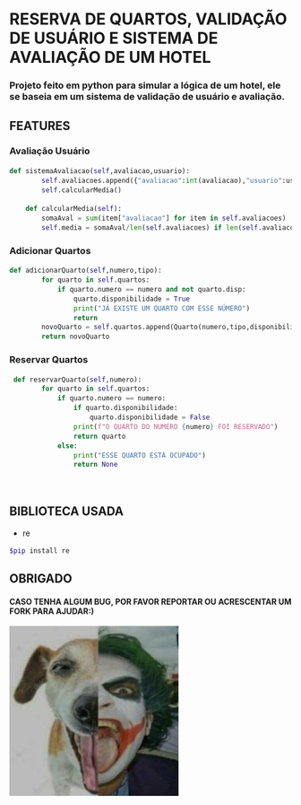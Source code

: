 # RESERVA DE QUARTOS, VALIDAÇÃO DE USUÁRIO E SISTEMA DE AVALIAÇÃO DE UM HOTEL


### Projeto feito em python para simular a lógica de um hotel, ele se baseia em um sistema de validação de usuário e avaliação.

## FEATURES
### Avaliação Usuário
```python
def sistemaAvaliacao(self,avaliacao,usuario):
        self.avaliacoes.append({"avaliacao":int(avaliacao),"usuario":usuario})
        self.calcularMedia()

    def calcularMedia(self):
        somaAval = sum(item["avaliacao"] for item in self.avaliacoes)
        self.media = somaAval/len(self.avaliacoes) if len(self.avaliacoes)>0 else 0
```
### Adicionar Quartos
```python
def adicionarQuarto(self,numero,tipo):
        for quarto in self.quartos:
            if quarto.numero == numero and not quarto.disp:
                quarto.disponibilidade = True
                print("JÁ EXISTE UM QUARTO COM ESSE NÚMERO")
                return
        novoQuarto = self.quartos.append(Quarto(numero,tipo,disponibilidade=True))
        return novoQuarto


```

### Reservar Quartos
```python
 def reservarQuarto(self,numero):
        for quarto in self.quartos:
            if quarto.numero == numero:
                if quarto.disponibilidade:
                    quarto.disponibilidade = False
                print(f"O QUARTO DO NUMERO {numero} FOI RESERVADO")
                return quarto
            else:
                print("ESSE QUARTO ESTÁ OCUPADO")
                return None

   
```

## BIBLIOTECA USADA
* re

```bash
$pip install re 
```

## OBRIGADO
#### CASO TENHA ALGUM BUG, POR FAVOR REPORTAR OU ACRESCENTAR UM FORK PARA AJUDAR:)
<img src="aicalica.jpeg" width="60%" margin="auto"><br>